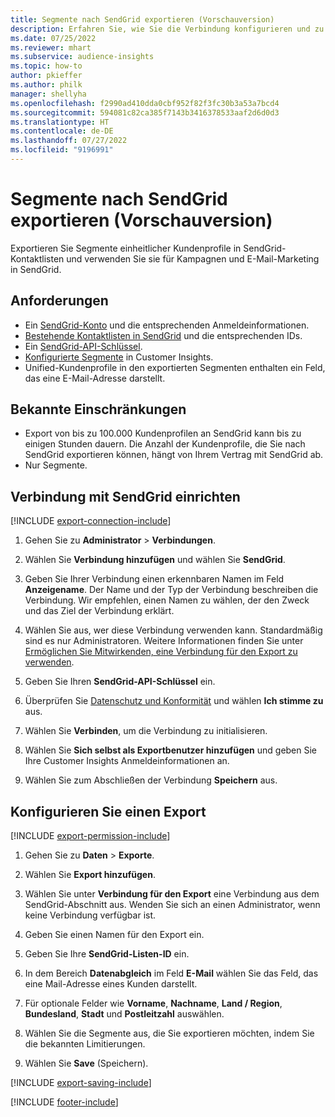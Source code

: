 ```yaml
---
title: Segmente nach SendGrid exportieren (Vorschauversion)
description: Erfahren Sie, wie Sie die Verbindung konfigurieren und zu SendGrid exportieren.
ms.date: 07/25/2022
ms.reviewer: mhart
ms.subservice: audience-insights
ms.topic: how-to
author: pkieffer
ms.author: philk
manager: shellyha
ms.openlocfilehash: f2990ad410dda0cbf952f82f3fc30b3a53a7bcd4
ms.sourcegitcommit: 594081c82ca385f7143b3416378533aaf2d6d0d3
ms.translationtype: HT
ms.contentlocale: de-DE
ms.lasthandoff: 07/27/2022
ms.locfileid: "9196991"
---
```

# <a name="export-segments-to-sendgrid-preview"></a>Segmente nach SendGrid exportieren (Vorschauversion)

Exportieren Sie Segmente einheitlicher Kundenprofile in SendGrid-Kontaktlisten und verwenden Sie sie für Kampagnen und E-Mail-Marketing in SendGrid.

## <a name="prerequisites"></a>Anforderungen

- Ein [SendGrid-Konto](https://sendgrid.com/) und die entsprechenden Anmeldeinformationen.
- [Bestehende Kontaktlisten in SendGrid](https://sendgrid.com/docs/ui/managing-contacts/create-and-manage-contacts/#manage-contacts) und die entsprechenden IDs.
- Ein [SendGrid-API-Schlüssel](https://sendgrid.com/docs/ui/account-and-settings/api-keys/).
- [Konfigurierte Segmente](segments.md) in Customer Insights.
- Unified-Kundenprofile in den exportierten Segmenten enthalten ein Feld, das eine E-Mail-Adresse darstellt.

## <a name="known-limitations"></a>Bekannte Einschränkungen

- Export von bis zu 100.000 Kundenprofilen an SendGrid kann bis zu einigen Stunden dauern. Die Anzahl der Kundenprofile, die Sie nach SendGrid exportieren können, hängt von Ihrem Vertrag mit SendGrid ab.
- Nur Segmente.

## <a name="set-up-connection-to-sendgrid"></a>Verbindung mit SendGrid einrichten

[!INCLUDE [export-connection-include](includes/export-connection-admn.md)]

1. Gehen Sie zu **Administrator** > **Verbindungen**.

1. Wählen Sie **Verbindung hinzufügen** und wählen Sie **SendGrid**.

1. Geben Sie Ihrer Verbindung einen erkennbaren Namen im Feld **Anzeigename**. Der Name und der Typ der Verbindung beschreiben die Verbindung. Wir empfehlen, einen Namen zu wählen, der den Zweck und das Ziel der Verbindung erklärt.

1. Wählen Sie aus, wer diese Verbindung verwenden kann. Standardmäßig sind es nur Administratoren. Weitere Informationen finden Sie unter [Ermöglichen Sie Mitwirkenden, eine Verbindung für den Export zu verwenden](connections.md#allow-contributors-to-use-a-connection-for-exports).

1. Geben Sie Ihren **SendGrid-API-Schlüssel** ein.

1. Überprüfen Sie [Datenschutz und Konformität](connections.md#data-privacy-and-compliance) und wählen **Ich stimme zu** aus.

1. Wählen Sie **Verbinden**, um die Verbindung zu initialisieren.

1. Wählen Sie **Sich selbst als Exportbenutzer hinzufügen** und geben Sie Ihre Customer Insights Anmeldeinformationen an.

1. Wählen Sie zum Abschließen der Verbindung **Speichern** aus.

## <a name="configure-an-export"></a>Konfigurieren Sie einen Export

[!INCLUDE [export-permission-include](includes/export-permission.md)]

1. Gehen Sie zu **Daten** > **Exporte**.

1. Wählen Sie **Export hinzufügen**.

1. Wählen Sie unter **Verbindung für den Export** eine Verbindung aus dem SendGrid-Abschnitt aus. Wenden Sie sich an einen Administrator, wenn keine Verbindung verfügbar ist.

1. Geben Sie einen Namen für den Export ein.

1. Geben Sie Ihre **SendGrid-Listen-ID** ein.

1. In dem Bereich **Datenabgleich** im Feld **E-Mail** wählen Sie das Feld, das eine Mail-Adresse eines Kunden darstellt.

1. Für optionale Felder wie **Vorname**, **Nachname**, **Land / Region**, **Bundesland**, **Stadt** und **Postleitzahl** auswählen.

1. Wählen Sie die Segmente aus, die Sie exportieren möchten, indem Sie die bekannten Limitierungen.

1. Wählen Sie **Save** (Speichern).

[!INCLUDE [export-saving-include](includes/export-saving.md)]

[!INCLUDE [footer-include](includes/footer-banner.md)]

